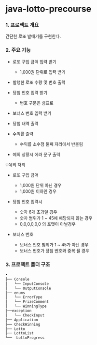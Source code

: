 # java-lotto-precourse

### 1. 프로젝트 개요
간단한 로또 발매기를 구현한다.


### 2. 주요 기능
- 로또 구입 금액 입력 받기
  - 1,000원 단위로 입력 받기


- 발행한 로또 수량 및 번호 출력


- 당첨 번호 입력 받기
  - 번호 구분은 쉼표로


- 보너스 번호 입력 받기


- 당첨 내역 출력


- 수익률 출력
  - 수익률 소수점 둘째 자리에서 반올림


- 예외 상황시 에러 문구 출력

💡예외 처리

- 로또 구입 금액
  - 1,000원 단위 아닌 경우
  - 1,000원 이하인 경우

- 당첨 번호 입력시
  - 숫자 6개 초과일 경우
  - 숫자 범위가 1 ~ 45에 해당되지 않는 경우
  - 0,0,0,0,0,0 의 포맷이 아닐경우


- 보너스 번호
  - 보너스 번호 범위가 1 ~ 45가 아닌 경우
  - 보너스 번호가 당첨 번호와 중복 될 경우


### 3. 프로젝트 폴더 구조

```bash
•
├── Console
│   └── InputConsole
│   └── OutputConsole
├── enums
│   └── ErrorType
│   └── PrizeComment
│   └── WinningType
├──exception
│   └── CheckInput
├── Application
├── CheckWinning
├── Lotto
├── LottoList
└──  LottoProgress
```